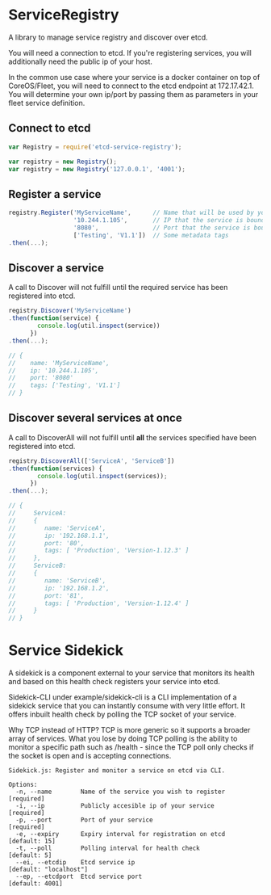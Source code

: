 # ServiceRegistry
A library to manage service registry and discover over etcd.

You will need a connection to etcd. If you're registering services, you will additionally need the public ip of your host.

In the common use case where your service is a docker container on top of CoreOS/Fleet, you will need to connect to the etcd endpoint at 172.17.42.1. You will determine your own ip/port by passing them as parameters in your fleet service definition.

## Connect to etcd
```js
var Registry = require('etcd-service-registry');

var registry = new Registry();
var registry = new Registry('127.0.0.1', '4001');
```

## Register a service

```js
registry.Register('MyServiceName',      // Name that will be used by your clients
                  '10.244.1.105',       // IP that the service is bound to
                  '8080',               // Port that the service is bound to
                  ['Testing', 'V1.1'])  // Some metadata tags
.then(...);
```

## Discover a service

A call to Discover will not fulfill until the required service has been registered into etcd.

```js
registry.Discover('MyServiceName')
.then(function(service) {
        console.log(util.inspect(service))
      })
.then(...);

// {
//    name: 'MyServiceName',
//    ip: '10.244.1.105',
//    port: '8080'
//    tags: ['Testing', 'V1.1']
// }
```

## Discover several services at once

A call to DiscoverAll will not fulfill until **all** the services specified have been registered into etcd.

```js
registry.DiscoverAll(['ServiceA', 'ServiceB'])
.then(function(services) {
        console.log(util.inspect(services));
      })
.then(...);

// { 
//     ServiceA:
//     { 
//        name: 'ServiceA',
//        ip: '192.168.1.1',
//        port: '80',
//        tags: [ 'Production', 'Version-1.12.3' ]
//     },
//     ServiceB:
//     {
//        name: 'ServiceB',
//        ip: '192.168.1.2',
//        port: '81',
//        tags: [ 'Production', 'Version-1.12.4' ]
//     }
// }
```

# Service Sidekick

A sidekick is a component external to your service that monitors its health and based on this health check registers your service into etcd.

Sidekick-CLI under example/sidekick-cli is a CLI implementation of a sidekick service that you can instantly consume with very little effort. It offers inbuilt health check by polling the TCP socket of your service. 

Why TCP instead of HTTP? TCP is more generic so it supports a broader array of services. What you lose by doing TCP polling is the ability to monitor a specific path such as /health - since the TCP poll only checks if the socket is open and is accepting connections.

    Sidekick.js: Register and monitor a service on etcd via CLI.

    Options:
      -n, --name        Name of the service you wish to register  [required]
      -i, --ip          Publicly accesible ip of your service     [required]
      -p, --port        Port of your service                      [required]
      -e, --expiry      Expiry interval for registration on etcd  [default: 15]
      -t, --poll        Polling interval for health check         [default: 5]
      --ei, --etcdip    Etcd service ip                           [default: "localhost"]
      --ep, --etcdport  Etcd service port                         [default: 4001]
